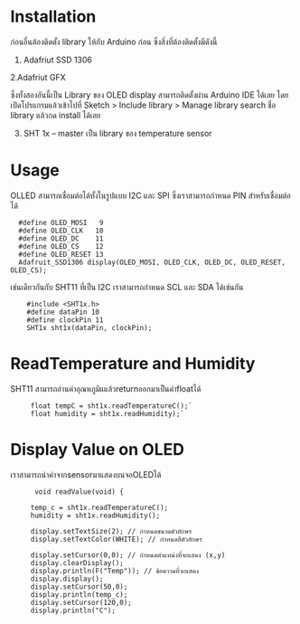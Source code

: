 # Installation 
ก่อนอื่นต้องติดตั้ง library ให้กับ Arduino ก่อน ซึ่งสิ่งที่ต้องติดตั้งมีดังนี้

1. Adafriut SSD 1306

2.Adafriut GFX

ซึ่งทั้งสองอันนี้เป็น Library ของ OLED display สามารถติดตั้งผ่าน Arduino IDE ได้เลย โดยเปิดโปรแกรมแล้วเข้าไปที่
Sketch > Include library > Manage library  search ชื่อ library แล้วกด install ได้เลย

3. SHT 1x – master   เป็น library ของ temperature sensor

# Usage

OLLED สามารถเชื่อมต่อได้ทั้งในรูปแบบ I2C และ SPI  ซึ่งเราสามารถกำหนด PIN สำหรับเชื่อมต่อได้

      #define OLED_MOSI   9
      #define OLED_CLK   10
      #define OLED_DC    11
      #define OLED_CS    12
      #define OLED_RESET 13
      Adafruit_SSD1306 display(OLED_MOSI, OLED_CLK, OLED_DC, OLED_RESET, OLED_CS);

เช่นเดียวกันกับ SHT11 ที่เป็น I2C เราสามารถกำหนด SCL และ SDA ได้เช่นกัน

        #include <SHT1x.h>
        #define dataPin 10
        #define clockPin 11
        SHT1x sht1x(dataPin, clockPin);


# ReadTemperature and Humidity

SHT11 สามารถอ่านค่าอุณหภูมิแแล้วreturnออกมาเป็นค่าfloatได้ 

         float tempC = sht1x.readTemperatureC();`
         float humidity = sht1x.readHumidity);`

# Display Value on OLED

เราสามารถนำค่าจากsensorมาแสดงบนจอOLEDได้

          void readValue(void) {

         temp_c = sht1x.readTemperatureC();
         humidity = sht1x.readHumidity();
 
         display.setTextSize(2); // กำหนดขนาดตัวอักษร
         display.setTextColor(WHITE); // กำหนดสีตัวอักษร
  
         display.setCursor(0,0); // กำหนดตำแหน่งที่จะแสดง (x,y)
         display.clearDisplay();
         display.println(F("Temp")); // ข้อความที่จะแสดง
         display.display();
         display.setCursor(50,0);
         display.println(temp_c);
         display.setCursor(120,0);
         display.println("C");
   














